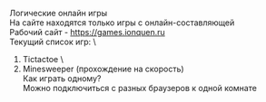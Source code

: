 Логические онлайн игры \
На сайте находятся только игры с онлайн-составляющей \
Рабочий сайт - https://games.ionquen.ru \
Текущий список игр: \
1. Tictactoe \
2. Minesweeper (прохождение на скорость) \
Как играть одному? \
Можно подключиться с разных браузеров к одной комнате